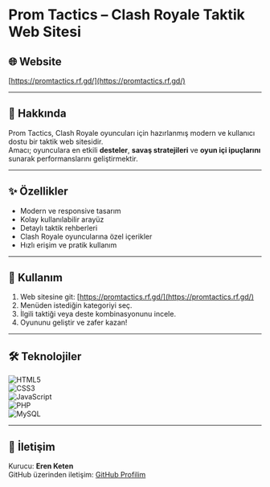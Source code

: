 # Prom Tactics – Clash Royale Taktik Web Sitesi

## 🌐 Website
[https://promtactics.rf.gd/](https://promtactics.rf.gd/)

---

## 📖 Hakkında
Prom Tactics, Clash Royale oyuncuları için hazırlanmış modern ve kullanıcı dostu bir taktik web sitesidir.  
Amacı; oyunculara en etkili **desteler**, **savaş stratejileri** ve **oyun içi ipuçlarını** sunarak performanslarını geliştirmektir.  

---

## ✨ Özellikler
- Modern ve responsive tasarım  
- Kolay kullanılabilir arayüz  
- Detaylı taktik rehberleri  
- Clash Royale oyuncularına özel içerikler  
- Hızlı erişim ve pratik kullanım  

---

## 🚀 Kullanım
1. Web sitesine git: [https://promtactics.rf.gd/](https://promtactics.rf.gd/)  
2. Menüden istediğin kategoriyi seç.  
3. İlgili taktiği veya deste kombinasyonunu incele.  
4. Oyununu geliştir ve zafer kazan!  

---

## 🛠️ Teknolojiler

![HTML5](https://img.shields.io/badge/HTML5-E34F26?style=for-the-badge&logo=html5&logoColor=white)  
![CSS3](https://img.shields.io/badge/CSS3-1572B6?style=for-the-badge&logo=css3&logoColor=white)  
![JavaScript](https://img.shields.io/badge/JavaScript-F7DF1E?style=for-the-badge&logo=javascript&logoColor=black)  
![PHP](https://img.shields.io/badge/PHP-777BB4?style=for-the-badge&logo=php&logoColor=white)  
![MySQL](https://img.shields.io/badge/MySQL-4479A1?style=for-the-badge&logo=mysql&logoColor=white)  

---

## 📩 İletişim
Kurucu: **Eren Keten**  
GitHub üzerinden iletişim: [GitHub Profilim](https://github.com/merenketen)  
